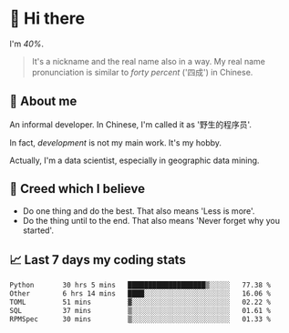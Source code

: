 # 👋 Hi there

I'm *40%*.

> It's a nickname and the real name also in a way.
> My real name pronunciation is similar to *forty percent* ('四成') in Chinese.

## :speech_balloon: About me

An informal developer. In Chinese, I'm called it as '野生的程序员'.

In fact, _development_ is not my main work. It's my hobby.

Actually, I'm a data scientist, especially in geographic data mining.

## :see_no_evil: Creed which I believe

- Do one thing and do the best. That also means 'Less is more'.
- Do the thing until to the end. That also means 'Never forget why you started'.

## :chart_with_upwards_trend: Last 7 days my coding stats

<!--START_SECTION:waka-->

```txt
Python       30 hrs 5 mins   ███████████████████▒░░░░░   77.38 %
Other        6 hrs 14 mins   ████░░░░░░░░░░░░░░░░░░░░░   16.06 %
TOML         51 mins         ▓░░░░░░░░░░░░░░░░░░░░░░░░   02.22 %
SQL          37 mins         ▒░░░░░░░░░░░░░░░░░░░░░░░░   01.61 %
RPMSpec      30 mins         ▒░░░░░░░░░░░░░░░░░░░░░░░░   01.33 %
```

<!--END_SECTION:waka-->
